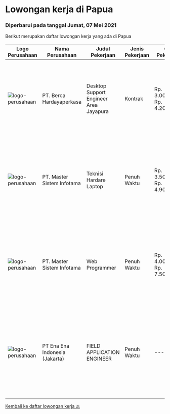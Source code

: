
  # Lowongan kerja di Papua

  ### Diperbarui pada tanggal Jumat, 07 Mei 2021

  Berikut merupakan daftar lowongan kerja yang ada di Papua

  |Logo Perusahaan | Nama Perusahaan | Judul Pekerjaan | Jenis Pekerjaan | Gaji Pekerjaan | Lokasi | Deskripsi | Tanggal diunggah | Pranala |
  | -------------- | --------------- | --------------- | --------- | --------- | -------------- | ------- | ----------- | ----------- |
  |![logo-perusahaan](https://image-service-cdn.seek.com.au/0c900ac2b5b1a2cf9bee651ce5d069e68ff14c92/ee4dce1061f3f616224767ad58cb2fc751b8d2dc)|PT. Berca Hardayaperkasa|Desktop Support Engineer Area Jayapura|Kontrak|Rp. 3.000.000-Rp. 4.200.000|Jayapura|Delivery the implementation and provide PC, Printer, and Networking. Analyze and diagnose technical issues and give fast problem resolution Technical...|Selasa, 04 Mei 2021|https://www.jobstreet.co.id/id/job/desktop-support-engineer-area-jayapura-3523410?token=0~00ea8f5e-5be1-4b82-8d26-f17a0b83fe83&sectionRank=1&jobId=jobstreet-id-job-3523410|
|![logo-perusahaan](https://image-service-cdn.seek.com.au/2f13fa8d9665580b44c4bdc2276de5ec364a7ab7/ee4dce1061f3f616224767ad58cb2fc751b8d2dc)|PT. Master Sistem Infotama|Teknisi Hardare Laptop|Penuh Waktu|Rp. 3.500.000-Rp. 4.900.000|Papua|Menangani keluhan customer Menganalisis kerusakan rangkaian elektronika pada produk Melakukan repair/eskalasi sesuai analisis kerusakan baik itu...|Selasa, 04 Mei 2021|https://www.jobstreet.co.id/id/job/teknisi-hardare-laptop-3523209?token=0~00ea8f5e-5be1-4b82-8d26-f17a0b83fe83&sectionRank=2&jobId=jobstreet-id-job-3523209|
|![logo-perusahaan](https://image-service-cdn.seek.com.au/2f13fa8d9665580b44c4bdc2276de5ec364a7ab7/ee4dce1061f3f616224767ad58cb2fc751b8d2dc)|PT. Master Sistem Infotama|Web Programmer|Penuh Waktu|Rp. 4.000.000-Rp. 7.500.000|Papua|PT. Master SIstem Infotama (MSI Group) merupakan perusahaan yang bergerak di bidang IT Hardware &amp; Networking. Berdiri sejak tahun 2012 di Nabire...|Senin, 03 Mei 2021|https://www.jobstreet.co.id/id/job/web-programmer-3523088?token=0~00ea8f5e-5be1-4b82-8d26-f17a0b83fe83&sectionRank=3&jobId=jobstreet-id-job-3523088|
|![logo-perusahaan](https://image-service-cdn.seek.com.au/64b85e3aa2e588c81270eb30de69a6443b184393/ee4dce1061f3f616224767ad58cb2fc751b8d2dc)|PT Ena Ena Indonesia (Jakarta)|FIELD APPLICATION ENGINEER|Penuh Waktu|---|Papua|ENA INDONESIA adalah perusahaan solusi IT di bidang kesehatan, pendidikan dan pemerintahan, mencari  FIELD APPLICATION ENGINEER Yang terbeban untuk...|Rabu, 21 April 2021|https://www.jobstreet.co.id/id/job/field-application-engineer-3504960?token=0~00ea8f5e-5be1-4b82-8d26-f17a0b83fe83&sectionRank=4&jobId=jobstreet-id-job-3504960|


  [Kembali ke daftar lowongan kerja 🔙](../README.md#daftar-lowongan-kerja)
  